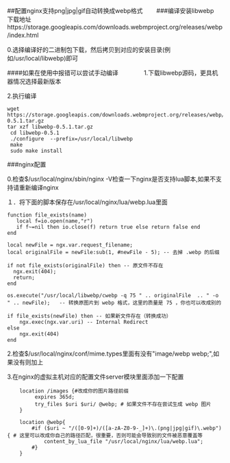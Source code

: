 ##配置nginx支持png|jpg|gif自动转换成webp格式　　
###编译安装libwebp　　
下载地址https://storage.googleapis.com/downloads.webmproject.org/releases/webp/index.html　　　

0.选择编译好的二进制包下载，然后拷贝到对应的安装目录(例如/usr/local/libwebp)即可　　　　

####如果在使用中报错可以尝试手动编译　　　　
1.下载libwebp源码，更具机器情况选择最新版本　　　　

2.执行编译　　　　

```
wget https://storage.googleapis.com/downloads.webmproject.org/releases/webp/libwebp-0.5.1.tar.gz
tar xzf libwebp-0.5.1.tar.gz
 cd libwebp-0.5.1
 ./configure  --prefix=/usr/local/libwebp
 make
 sudo make install 
```

###nginx配置　　　　

0.检查$/usr/local/nginx/sbin/nginx -V检查一下nginx是否支持lua脚本,如果不支持请重新编译nginx　　　　

１．将下面的脚本保存在/usr/local/nginx/lua/webp.lua里面　　　　

```
function file_exists(name)
   local f=io.open(name,"r")
   if f~=nil then io.close(f) return true else return false end
end

local newFile = ngx.var.request_filename;
local originalFile = newFile:sub(1, #newFile - 5); -- 去掉 .webp 的后缀

if not file_exists(originalFile) then -- 原文件不存在
  ngx.exit(404);
  return;
end

os.execute("/usr/local/libwebp/cwebp -q 75 " .. originalFile  .. " -o " .. newFile);   -- 转换原图片到 webp 格式，这里的质量是 75 ，你也可以改成别的

if file_exists(newFile) then -- 如果新文件存在（转换成功）
    ngx.exec(ngx.var.uri) -- Internal Redirect
else
    ngx.exit(404)
end
```
2.检查$/usr/local/nginx/conf/mime.types里面有没有"image/webp webp;",如果没有则加上　　　　

3.在nginx的虚拟主机对应的配置文件server模块里面添加一下配置　　　　

```
    location /images {#改成你的图片路径前缀
         expires 365d;
         try_files $uri $uri/ @webp; # 如果文件不存在尝试生成 webp 图片
    }

    location @webp{
        #if ($uri ~ "/([0-9]+)/([a-zA-Z0-9-_]+)\.(png|jpg|gif)\.webp") { # 这里可以改成你自己的路径匹配，很重要，否则可能会导致别的文件被恶意覆盖等
            content_by_lua_file "/usr/local/nginx/lua/webp.lua";
        #}
    }
```
